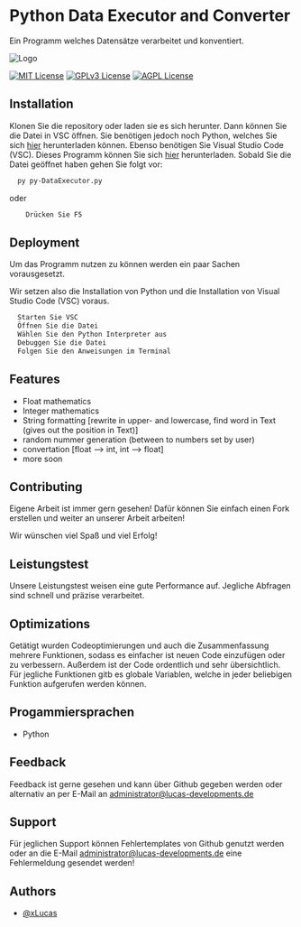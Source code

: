 
# Python Data Executor and Converter

Ein Programm welches Datensätze verarbeitet und konventiert.


![Logo](https://cdn.discordapp.com/attachments/1010665465372233808/1047598508284317777/Devbanner.png)



[![MIT License](https://img.shields.io/badge/License-MIT-green.svg)](https://choosealicense.com/licenses/mit/)
[![GPLv3 License](https://img.shields.io/badge/License-GPL%20v3-yellow.svg)](https://opensource.org/licenses/)
[![AGPL License](https://img.shields.io/badge/license-AGPL-blue.svg)](http://www.gnu.org/licenses/agpl-3.0)


## Installation

Klonen Sie die repository oder laden sie es sich herunter. Dann können Sie die Datei in VSC öffnen.
Sie benötigen jedoch noch Python, welches Sie sich [hier](https://www.python.org/downloads/) herunterladen können.
Ebenso benötigen Sie Visual Studio Code (VSC). Dieses Programm können Sie sich [hier](https://code.visualstudio.com) herunterladen.
Sobald Sie die Datei geöffnet haben gehen Sie folgt vor:

```bash
  py py-DataExecutor.py
```
oder 
```bash
    Drücken Sie F5
```
    
## Deployment

Um das Programm nutzen zu können werden ein paar Sachen vorausgesetzt.

Wir setzen also die Installation von Python und die Installation von Visual Studio Code (VSC) voraus.

```bash
  Starten Sie VSC
  Öffnen Sie die Datei
  Wählen Sie den Python Interpreter aus
  Debuggen Sie die Datei
  Folgen Sie den Anweisungen im Terminal
```


## Features

- Float mathematics
- Integer mathematics
- String formatting [rewrite in upper- and lowercase, find word in Text (gives out the position in Text)]
- random nummer generation (between to numbers set by user)
- convertation [float --> int, int --> float]
- more soon

## Contributing

Eigene Arbeit ist immer gern gesehen!
Dafür können Sie einfach einen Fork erstellen und weiter an unserer Arbeit arbeiten! 

Wir wünschen viel Spaß und viel Erfolg!


## Leistungstest

Unsere Leistungstest weisen eine gute Performance auf. Jegliche Abfragen sind schnell und präzise verarbeitet.



## Optimizations

Getätigt wurden Codeoptimierungen und auch die Zusammenfassung mehrere Funktionen, sodass es einfacher ist neuen
Code einzufügen oder zu verbessern. Außerdem ist der Code ordentlich und sehr übersichtlich.
Für jegliche Funktionen gitb es globale Variablen, welche in jeder beliebigen Funktion aufgerufen werden können.


## Progammiersprachen

- Python

## Feedback

Feedback ist gerne gesehen und kann über Github gegeben werden oder alternativ an per E-Mail an administrator@lucas-developments.de
## Support

Für jeglichen Support können Fehlertemplates von Github genutzt werden oder an die E-Mail administrator@lucas-developments.de eine Fehlermeldung gesendet werden!


## Authors

- [@xLucas](https://github.com/lucas-developments)



